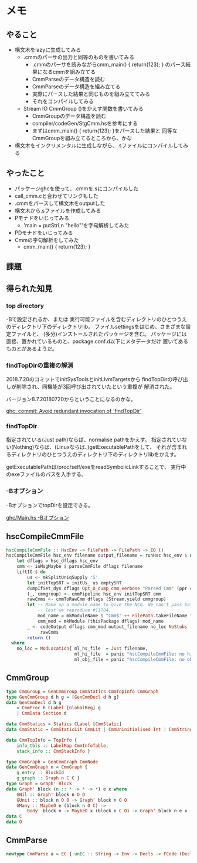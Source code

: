 メモ
====

やること
--------

* 構文木をlazyに生成してみる
	+ .cmmのパーサの出力と同等のものを書いてみる
		- .cmmのパーサを読みながらcmm_main() { return(123); }
			のパース結果になるcmmを組み立てる
		- CmmParseのデータ構造を読む
		- CmmParseのデータ構造を組み立てる
		- 実際にパースした結果と同じものを組み立ててみる
		- それをコンパイルしてみる
	+ Stream IO CmmGroup ()をかえす関数を書いてみる
		- CmmGroupのデータ構造を読む
		- compiler/codeGen/StgCmm.hsを参考にする
		- まずはcmm_main() { return(123); }をパースした結果と
			同等なCmmGroupを組み立てるところから、かな
* 構文木をインクリメンタルに生成しながら、.sファイルにコンパイルしてみる

やったこと
----------

* パッケージghcを使って、.cmmを.sにコンパイルした
* call\_cmm.cと合わせてリンクもした
* .cmmをパースして構文木をoutputした
* 構文木から.sファイルを作成してみる
* Pモナドをいじってみる
	+ 'main = putStrLn "hello"'を字句解析してみた
* PDモナドをいじってみる
* Cmmの字句解析をしてみた
	+ cmm\_main() { return(123); }

課題
----

得られた知見
------------

### top directory

-Bで設定されるか、または
実行可能ファイルを含むディレクトリのひとつうえのディレクトリ下のディレクトリlib。
ファイルsettingsをはじめ、さまざまな設定ファイルと、
(多分)インストールされたパッケージを含む。
パッケージには直接、置かれているものと、package.conf.d以下にメタデータだけ
置いてあるものとがあるようだ。

### findTopDirの重複の解消

2018.7.20のコミットでinitSysToolsとinitLlvmTargetsから
findTopDirの呼び出しが削除され、同機能が3回呼び出されていたという重複が
解消された。

バージョン8.7.20180720からということになるのかな。

[ghc: commit: Avoid redundant invocation of `findTopDir'](
https://github.com/ghc/ghc/commit/f64f06bebddd1dbfc6568f36fa1f91f758fa22f1)

### findTopDir

指定されている(Just path)ならば、normalise pathをかえす。
指定されていない(Nothing)ならば、(Linuxならば、)getExecutablePathをして、
それが含まれるディレクトリのひとつうえのディレクトリ下のディレクトリlibをかえす。

getExecutablePathは/proc/self/exeをreadSymbolicLinkすることで、
実行中のexeファイルのパスを入手する。

### -Bオプション

-BオプションでtopDirを設定できる。

[ghc/Main.hs -Bオプション](
https://github.com/ghc/ghc/blame/d1514e8f0e146e7b917bbb05465f875a5de4b2a4/ghc/Main.hs#L102)

hscCompileCmmFile
-----------------

```hs
hscCompileCmmFile :: HscEnv -> FilePath -> FilePath -> IO ()
hscCompileCmmFile hsc_env filename output_filename = runHsc hsc_env $ do
    let dflags = hsc_dflags hsc_env
    cmm <- ioMsgMaybe $ parseCmmFile dflags filename
    liftIO $ do
        us <- mkSplitUniqSupply 'S'
        let initTopSRT = initUs_ us emptySRT
        dumpIfSet_dyn dflags Opt_D_dump_cmm_verbose "Parsed Cmm" (ppr cmm)
        (_, cmmgroup) <- cmmPipeline hsc_env initTopSRT cmm
        rawCmms <- cmmToRawCmm dflags (Stream.yield cmmgroup)
        let -- Make up a module name to give the NCG. We can't pass bottom here
            -- lest we reproduce #11784.
            mod_name = mkModuleName $ "Cmm$" ++ FilePath.takeFileName filename
            cmm_mod = mkModule (thisPackage dflags) mod_name
        _ <- codeOutput dflags cmm_mod output_filename no_loc NoStubs [] []
             rawCmms
        return ()
  where
    no_loc = ModLocation{ ml_hs_file  = Just filename,
                          ml_hi_file  = panic "hscCompileCmmFile: no hi file",
                          ml_obj_file = panic "hscCompileCmmFile: no obj file" }
```

CmmGroup
--------

```hs
type CmmGroup = GenCmmGroup CmmStatics CmmTopInfo CmmGraph
type GenCmmGroup d h g = [GenCmmDecl d h g]
data GenCmmDecl d h g
	= CmmProc h CLabel [GlobalReg] g
	| CmmData Section d

data CmmStatics = Statics CLabel [CmmStatic]
data CmmStatic = CmmStaticLit CmmLit | CmmUninitialised Int | CmmString [Word8]

data CmmTopInfo = TopInfo {
	info_tbls :: LabelMap CmmInfoTable,
	stack_info :: CmmStackInfo }

type CmmGraph = GenCmmGraph CmmNode
data GenCmmGraph n = CmmGraph {
	g_entry :: BlockId
	g_graph :: Graph n C C }
type Graph = Graph' Block
data Graph' block (n :: * -> * -> *) e x where
	GNil :: Graph' block n O O
	GUnit :: block n O O -> Graph' block n O O
	GMany :: MaybeO e (block n O C) ->
		Body' block n -> MaybeO x (block n C O) -> Graph' block n e x
data C
data O
```

CmmParse
--------

```hs
newtype CmmParse a = EC { unEC :: String -> Env -> Decls -> FCode (Decls, a) }
```
